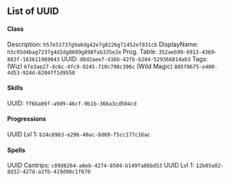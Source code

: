 ## List of UUID
#### Class
Description: `h57e51737g9a6dg42e7g8226g71452ef831cb`
DisplayName: `h5c95d4bag7237g4d2dg8609g898fab335e2e`
Prog. Table: `352aeb99-6913-4369-883f-163611969043`
UUID: `d8d2aee7-d16b-42fb-b284-529366814ab3`
Tags: (Wiz) `6fe3ae27-dc6c-4fc9-9245-710c790c396c`
      (Wild Magic) `885f8675-e400-4d53-924d-6204ff1d9558`

#### Skills
UUID: `ff6ba09f-a9d9-46cf-9b1b-366a3cd504cd`

#### Progressions
UUID Lvl 1: `b24c6963-e296-40ac-8d69-f5cc177c16ac`

#### Spells
UUID Cantrips: `c89d6264-a6eb-4274-8504-b149fa86bd53`
UUID Lvl 1: `12b05a82-8d32-427d-a2fb-419d98c1f670`